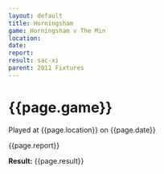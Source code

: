 ```yaml
---
layout: default
title: Horningsham
game: Horningsham v The Min
location: 
date: 
report: 
result: sac-xi
parent: 2011 Fixtures
---
```


# {{page.game}}

Played at {{page.location}} on {{page.date}}

{{page.report}}

**Result:** {{page.result}}
